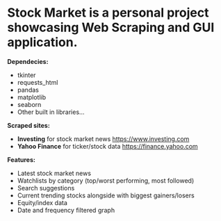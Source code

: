 # Stock Market is a personal project showcasing Web Scraping and GUI application.

**Dependecies:**
- tkinter
- requests_html
- pandas
- matplotlib
- seaborn
- Other built in libraries...

**Scraped sites:**
- __Investing__ for stock market news https://www.investing.com
- __Yahoo Finance__ for ticker/stock data https://finance.yahoo.com


**Features:**
- Latest stock market news
- Watchlists by category (top/worst performing, most followed)
- Search suggestions
- Current trending stocks alongside with biggest gainers/losers
- Equity/index data
- Date and frequency filtered graph
